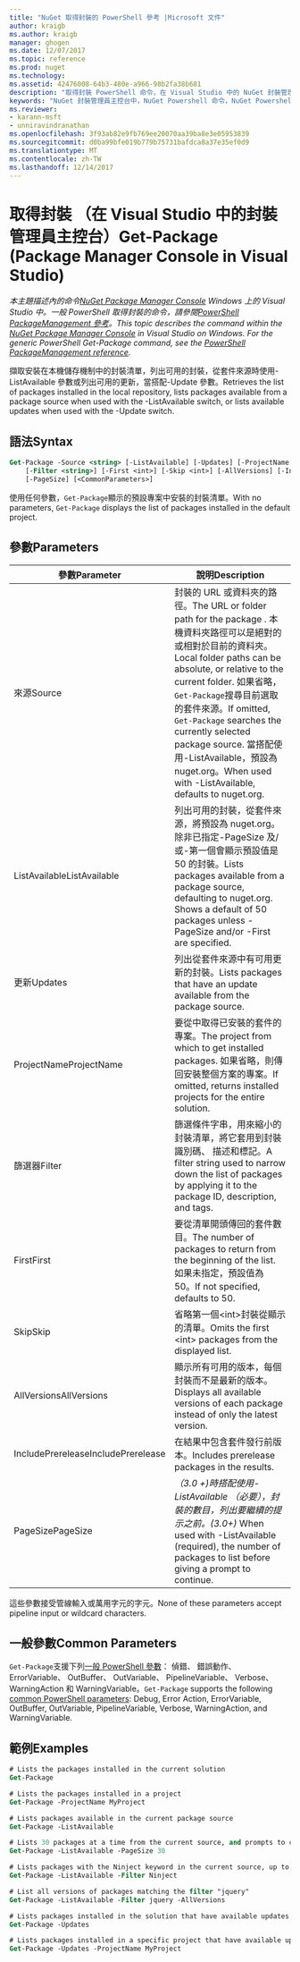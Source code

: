 ```yaml
---
title: "NuGet 取得封裝的 PowerShell 參考 |Microsoft 文件"
author: kraigb
ms.author: kraigb
manager: ghogen
ms.date: 12/07/2017
ms.topic: reference
ms.prod: nuget
ms.technology: 
ms.assetid: 42476008-64b3-480e-a966-98b2fa38b681
description: "取得封裝 PowerShell 命令，在 Visual Studio 中的 NuGet 封裝管理員主控台中的參考。"
keywords: "NuGet 封裝管理員主控台中，NuGet Powershell 命令，NuGet Powershell 參考資料，取得封裝"
ms.reviewer:
- karann-msft
- unniravindranathan
ms.openlocfilehash: 3f93ab82e9fb769ee20070aa39ba8e3e05953839
ms.sourcegitcommit: d0ba99bfe019b779b75731bafdca8a37e35ef0d9
ms.translationtype: MT
ms.contentlocale: zh-TW
ms.lasthandoff: 12/14/2017
---
```

# <a name="get-package-package-manager-console-in-visual-studio"></a><span data-ttu-id="505a4-104">取得封裝 （在 Visual Studio 中的封裝管理員主控台）</span><span class="sxs-lookup"><span data-stu-id="505a4-104">Get-Package (Package Manager Console in Visual Studio)</span></span>

<span data-ttu-id="505a4-105">*本主題描述內的命令[NuGet Package Manager Console](Package-Manager-Console.md) Windows 上的 Visual Studio 中。一般 PowerShell 取得封裝的命令，請參閱[PowerShell PackageManagement 參考](https://docs.microsoft.com/powershell/module/packagemanagement/?view=powershell-6)。*</span><span class="sxs-lookup"><span data-stu-id="505a4-105">*This topic describes the command within the [NuGet Package Manager Console](Package-Manager-Console.md) in Visual Studio on Windows. For the generic PowerShell Get-Package command, see the [PowerShell PackageManagement reference](https://docs.microsoft.com/powershell/module/packagemanagement/?view=powershell-6).*</span></span>

<span data-ttu-id="505a4-106">擷取安裝在本機儲存機制中的封裝清單，列出可用的封裝，從套件來源時使用-ListAvailable 參數或列出可用的更新，當搭配-Update 參數。</span><span class="sxs-lookup"><span data-stu-id="505a4-106">Retrieves the list of packages installed in the local repository, lists packages available from a package source when used with the -ListAvailable switch, or lists available updates when used with the -Update switch.</span></span>

## <a name="syntax"></a><span data-ttu-id="505a4-107">語法</span><span class="sxs-lookup"><span data-stu-id="505a4-107">Syntax</span></span>

```ps
Get-Package -Source <string> [-ListAvailable] [-Updates] [-ProjectName <string>]
    [-Filter <string>] [-First <int>] [-Skip <int>] [-AllVersions] [-IncludePrerelease]
    [-PageSize] [<CommonParameters>]
```

<span data-ttu-id="505a4-108">使用任何參數，`Get-Package`顯示的預設專案中安裝的封裝清單。</span><span class="sxs-lookup"><span data-stu-id="505a4-108">With no parameters, `Get-Package` displays the list of packages installed in the default project.</span></span>

## <a name="parameters"></a><span data-ttu-id="505a4-109">參數</span><span class="sxs-lookup"><span data-stu-id="505a4-109">Parameters</span></span>

| <span data-ttu-id="505a4-110">參數</span><span class="sxs-lookup"><span data-stu-id="505a4-110">Parameter</span></span> | <span data-ttu-id="505a4-111">說明</span><span class="sxs-lookup"><span data-stu-id="505a4-111">Description</span></span> |
| --- | --- |
| <span data-ttu-id="505a4-112">來源</span><span class="sxs-lookup"><span data-stu-id="505a4-112">Source</span></span> | <span data-ttu-id="505a4-113">封裝的 URL 或資料夾的路徑。</span><span class="sxs-lookup"><span data-stu-id="505a4-113">The URL or folder path for the package .</span></span> <span data-ttu-id="505a4-114">本機資料夾路徑可以是絕對的或相對於目前的資料夾。</span><span class="sxs-lookup"><span data-stu-id="505a4-114">Local folder paths can be absolute, or relative to the current folder.</span></span> <span data-ttu-id="505a4-115">如果省略，`Get-Package`搜尋目前選取的套件來源。</span><span class="sxs-lookup"><span data-stu-id="505a4-115">If omitted, `Get-Package` searches the currently selected package source.</span></span> <span data-ttu-id="505a4-116">當搭配使用-ListAvailable，預設為 nuget.org。</span><span class="sxs-lookup"><span data-stu-id="505a4-116">When used with -ListAvailable, defaults to nuget.org.</span></span> |
| <span data-ttu-id="505a4-117">ListAvailable</span><span class="sxs-lookup"><span data-stu-id="505a4-117">ListAvailable</span></span> | <span data-ttu-id="505a4-118">列出可用的封裝，從套件來源，將預設為 nuget.org。除非已指定-PageSize 及/或-第一個會顯示預設值是 50 的封裝。</span><span class="sxs-lookup"><span data-stu-id="505a4-118">Lists packages available from a package source, defaulting to nuget.org. Shows a default of 50 packages unless -PageSize and/or -First are specified.</span></span> |
| <span data-ttu-id="505a4-119">更新</span><span class="sxs-lookup"><span data-stu-id="505a4-119">Updates</span></span> | <span data-ttu-id="505a4-120">列出從套件來源中有可用更新的封裝。</span><span class="sxs-lookup"><span data-stu-id="505a4-120">Lists packages that have an update available from the package source.</span></span> |
| <span data-ttu-id="505a4-121">ProjectName</span><span class="sxs-lookup"><span data-stu-id="505a4-121">ProjectName</span></span> | <span data-ttu-id="505a4-122">要從中取得已安裝的套件的專案。</span><span class="sxs-lookup"><span data-stu-id="505a4-122">The project from which to get installed packages.</span></span> <span data-ttu-id="505a4-123">如果省略，則傳回安裝整個方案的專案。</span><span class="sxs-lookup"><span data-stu-id="505a4-123">If omitted, returns installed projects for the entire solution.</span></span> |
| <span data-ttu-id="505a4-124">篩選器</span><span class="sxs-lookup"><span data-stu-id="505a4-124">Filter</span></span> | <span data-ttu-id="505a4-125">篩選條件字串，用來縮小的封裝清單，將它套用到封裝識別碼、 描述和標記。</span><span class="sxs-lookup"><span data-stu-id="505a4-125">A filter string used to narrow down the list of packages by applying it to the package ID, description, and tags.</span></span> |
| <span data-ttu-id="505a4-126">First</span><span class="sxs-lookup"><span data-stu-id="505a4-126">First</span></span> | <span data-ttu-id="505a4-127">要從清單開頭傳回的套件數目。</span><span class="sxs-lookup"><span data-stu-id="505a4-127">The number of packages to return from the beginning of the list.</span></span> <span data-ttu-id="505a4-128">如果未指定，預設值為 50。</span><span class="sxs-lookup"><span data-stu-id="505a4-128">If not specified, defaults to 50.</span></span> |
| <span data-ttu-id="505a4-129">Skip</span><span class="sxs-lookup"><span data-stu-id="505a4-129">Skip</span></span> | <span data-ttu-id="505a4-130">省略第一個&lt;int&gt;封裝從顯示的清單。</span><span class="sxs-lookup"><span data-stu-id="505a4-130">Omits the first &lt;int&gt; packages from the displayed list.</span></span>  |
| <span data-ttu-id="505a4-131">AllVersions</span><span class="sxs-lookup"><span data-stu-id="505a4-131">AllVersions</span></span> | <span data-ttu-id="505a4-132">顯示所有可用的版本，每個封裝而不是最新的版本。</span><span class="sxs-lookup"><span data-stu-id="505a4-132">Displays all available versions of each package instead of only the latest version.</span></span> |
| <span data-ttu-id="505a4-133">IncludePrerelease</span><span class="sxs-lookup"><span data-stu-id="505a4-133">IncludePrerelease</span></span> | <span data-ttu-id="505a4-134">在結果中包含套件發行前版本。</span><span class="sxs-lookup"><span data-stu-id="505a4-134">Includes prerelease packages in the results.</span></span> |
| <span data-ttu-id="505a4-135">PageSize</span><span class="sxs-lookup"><span data-stu-id="505a4-135">PageSize</span></span> | <span data-ttu-id="505a4-136">*（3.0 +)*時搭配使用-ListAvailable （必要），封裝的數目，列出要繼續的提示之前。</span><span class="sxs-lookup"><span data-stu-id="505a4-136">*(3.0+)* When used with -ListAvailable (required), the number of packages to list before giving a prompt to continue.</span></span> |

<span data-ttu-id="505a4-137">這些參數接受管線輸入或萬用字元的字元。</span><span class="sxs-lookup"><span data-stu-id="505a4-137">None of these parameters accept pipeline input or wildcard characters.</span></span>

## <a name="common-parameters"></a><span data-ttu-id="505a4-138">一般參數</span><span class="sxs-lookup"><span data-stu-id="505a4-138">Common Parameters</span></span>

<span data-ttu-id="505a4-139">`Get-Package`支援下列[一般 PowerShell 參數](http://go.microsoft.com/fwlink/?LinkID=113216)： 偵錯、 錯誤動作、 ErrorVariable、 OutBuffer、 OutVariable、 PipelineVariable、 Verbose、 WarningAction 和 WarningVariable。</span><span class="sxs-lookup"><span data-stu-id="505a4-139">`Get-Package` supports the following [common PowerShell parameters](http://go.microsoft.com/fwlink/?LinkID=113216): Debug, Error Action, ErrorVariable, OutBuffer, OutVariable, PipelineVariable, Verbose, WarningAction, and WarningVariable.</span></span>

## <a name="examples"></a><span data-ttu-id="505a4-140">範例</span><span class="sxs-lookup"><span data-stu-id="505a4-140">Examples</span></span>

```ps
# Lists the packages installed in the current solution
Get-Package

# Lists the packages installed in a project
Get-Package -ProjectName MyProject

# Lists packages available in the current package source
Get-Package -ListAvailable

# Lists 30 packages at a time from the current source, and prompts to continue if more are available
Get-Package -ListAvailable -PageSize 30

# Lists packages with the Ninject keyword in the current source, up to 50
Get-Package -ListAvailable -Filter Ninject

# List all versions of packages matching the filter "jquery"
Get-Package -ListAvailable -Filter jquery -AllVersions

# Lists packages installed in the solution that have available updates
Get-Package -Updates

# Lists packages installed in a specific project that have available updates
Get-Package -Updates -ProjectName MyProject
```

